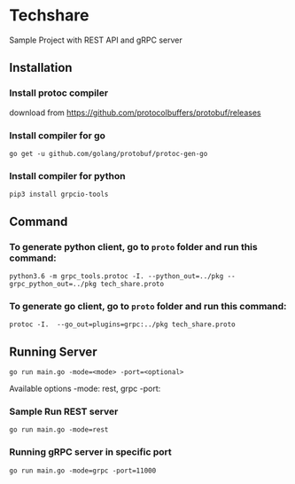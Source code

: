 # Techshare
Sample Project with REST API and gRPC server


## Installation
### Install protoc compiler
download from https://github.com/protocolbuffers/protobuf/releases

### Install compiler for go
```
go get -u github.com/golang/protobuf/protoc-gen-go
```

### Install compiler for python
```
pip3 install grpcio-tools
```

## Command
### To generate python client, go to `proto` folder and run this command:
```
python3.6 -m grpc_tools.protoc -I. --python_out=../pkg --grpc_python_out=../pkg tech_share.proto
```

### To generate go client, go to `proto` folder and run this command:
```
protoc -I.  --go_out=plugins=grpc:../pkg tech_share.proto
```

## Running Server
```
go run main.go -mode=<mode> -port=<optional>
```
Available options
-mode: rest, grpc
-port: <port number>

###  Sample Run REST server
```
go run main.go -mode=rest
```

### Running gRPC server in specific port
```
go run main.go -mode=grpc -port=11000
```
